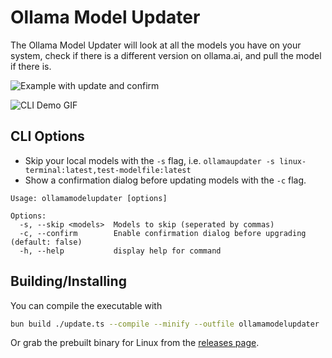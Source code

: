 # Ollama Model Updater

The Ollama Model Updater will look at all the models you have on your system, check if there is a different version on ollama.ai, and pull the model if there is.

![Example with update and confirm](https://github.com/ThatOneCalculator/ollamamodelupdater-bun/assets/44733677/39236856-d2c0-4920-9806-d4b6383f6c00)

![CLI Demo GIF](https://github.com/ThatOneCalculator/ollamamodelupdater-bun/assets/44733677/86b5fd81-5bbc-437c-8141-cb1e94b3d701)

## CLI Options

- Skip your local models with the `-s` flag, i.e. `ollamaupdater -s linux-terminal:latest,test-modelfile:latest`
- Show a confirmation dialog before updating models with the `-c` flag.

```man
Usage: ollamamodelupdater [options]

Options:
  -s, --skip <models>  Models to skip (seperated by commas)
  -c, --confirm        Enable confirmation dialog before upgrading (default: false)
  -h, --help           display help for command
```

## Building/Installing

You can compile the executable with

```sh
bun build ./update.ts --compile --minify --outfile ollamamodelupdater
```

Or grab the prebuilt binary for Linux from the [releases page](https://github.com/thatonecalculator/ollamamodelupdater-bun/releases).
